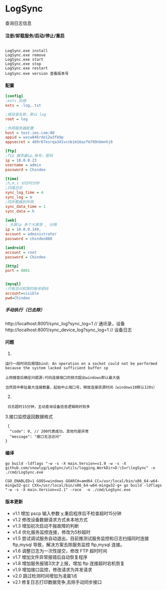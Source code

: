 # LogSync

查询日志信息

#### 注册/卸载服务/启动/停止/重启

```shell script

LogSync.exe install 
LogSync.exe remove 
LogSync.exe start
LogSync.exe stop
LogSync.exe restart
LogSync.exe version 查看版本号

```

#### 配置

```ini
[config]
;exts 后缀
exts = .log,.txt

;根目录名称，默认 log
root = log

;外网服务器配置
host = test.ims.com:80
appid = wxcw846rde12w3fb9p
appsecret = 489r67esrqa341vcnb1m16azfm789nbmnhj8

[ftp]
;ftp 服务器ip,账号，密码
ip = 10.0.0.23
username = admin
password = Chindeo

[time]
;h,m,s 对应时分秒
;扫描日志
sync_log_time = 4
sync_log = m
;同步数据到外网
sync_data_time = 1
sync_data = h

[web]
; 大屏ip 多个大屏用 , 分隔
ip = 10.0.0.149,
account = administrator
password = chindeo888

[android]
account = root
password = Chindeo

[http]
port = 8001


[mysql]
;只有访问权限的账号密码
account=visible
pwd=Chindeo
```

##### 手动执行（已去除）

http://localhost:8001/sync_log?sync_log=1 // 通讯录，设备
http://localhost:8001/sync_device_log?sync_log=1 // 设备日志

#### 问题

1.

```text
运行一段时间后报错bind: An operation on a socket could not be performed because the system lacked sufficient buffer sp

上网搜查后确定问题源:代码连接端口的频次超出windows默认最大值

当然其中牵扯最大连接数量，起始中止端口号，释放连接资源时间（windows10默认120s）
```

2.

```text
 日志超时15分钟，主动查询设备信息逻辑耗时较多
```

3.接口监控返回数据格式


```json5
 {
  "code": 0, // 200代表成功，其他均是异常
  "message": "接口无法访问"
}
```

#### 编译

```shell script
go build -ldflags "-w -s -X main.Version=v1.9 -w -s -X github.com/snowlyg/LogSync/utils/logging.WorkDir=D:\Svr\logSync" -o ./cmd/LogSync.exe

CGO_ENABLED=1 GOOS=windows GOARCH=amd64 CC=/usr/local/bin/x86_64-w64-mingw32-gcc CXX=/usr/local/bin/x86_64-w64-mingw32-g+ go build -ldflags "-w -s -X main.Version=v2.1" -race  -o ./cmd/LogSync.exe
```

#### 版本更新

- v1.1 增加 pscp 输入参数 y,重启程序后不检查超时15分钟
- v1.2 修改设备数据请求方式未本地方式
- v1.3 增加初次启动不报故障的判断
- v1.4 优化服务监控连接，修改为5秒超时
- v1.5 尝试调试服务自动退出，目前推测试服务监控和日志扫描同时连接 ftp,mysql 导致，解决方案去除服务监控 ftp,mysql 连接。
- v1.6 调整日志为一次性提交，修改 FTP 超时时间
- v1.7 增加文件异常报错后自动恢复程序
- v1.8 增加服务报错3次才上报，增加 ftp 连接超时宕机恢复
- v1.9 增加接口监控，修改请求为并发请求
- v2.0 跳过检测时间增加为凌晨1点
- v2.1 修复日志打印数据竞争,去除手动同步接口
